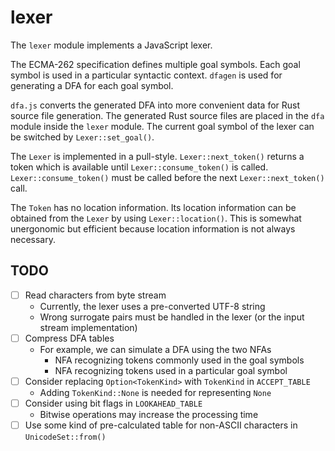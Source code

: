 # lexer

The `lexer` module implements a JavaScript lexer.

The ECMA-262 specification defines multiple goal symbols.  Each goal symbol is used in a particular
syntactic context.  `dfagen` is used for generating a DFA for each goal symbol.

`dfa.js` converts the generated DFA into more convenient data for Rust source file generation.  The
generated Rust source files are placed in the `dfa` module inside the `lexer` module.  The current
goal symbol of the lexer can be switched by `Lexer::set_goal()`.

The `Lexer` is implemented in a pull-style.  `Lexer::next_token()` returns a token which is
available until `Lexer::consume_token()` is called.  `Lexer::consume_token()` must be called before
the next `Lexer::next_token()` call.

The `Token` has no location information.  Its location information can be obtained from the `Lexer`
by using `Lexer::location()`.  This is somewhat unergonomic but efficient because location
information is not always necessary.

## TODO

* [ ] Read characters from byte stream
  * Currently, the lexer uses a pre-converted UTF-8 string
  * Wrong surrogate pairs must be handled in the lexer (or the input stream implementation)
* [ ] Compress DFA tables
  * For example, we can simulate a DFA using the two NFAs
    * NFA recognizing tokens commonly used in the goal symbols
    * NFA recognizing tokens used in a particular goal symbol
* [ ] Consider replacing `Option<TokenKind>` with `TokenKind` in `ACCEPT_TABLE`
  * Adding `TokenKind::None` is needed for representing `None`
* [ ] Consider using bit flags in `LOOKAHEAD_TABLE`
  * Bitwise operations may increase the processing time
* [ ] Use some kind of pre-calculated table for non-ASCII characters in `UnicodeSet::from()`
